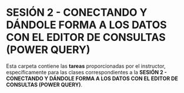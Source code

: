 # SESIÓN 2 - CONECTANDO Y DÁNDOLE FORMA A LOS DATOS CON EL EDITOR DE CONSULTAS (POWER QUERY)

Esta carpeta contiene las **tareas** proporcionadas por el instructor, específicamente para las clases correspondientes a la **SESIÓN 2 - CONECTANDO Y DÁNDOLE FORMA A LOS DATOS CON EL EDITOR DE CONSULTAS (POWER QUERY)**.